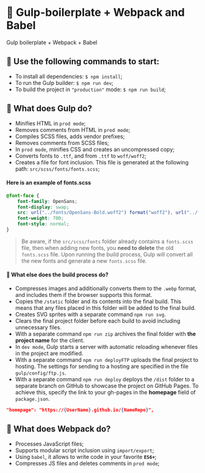 # 🚀 Gulp-boilerplate + Webpack and Babel
Gulp boilerplate + Webpack + Babel

## 🫡 Use the following commands to start:

- To install all dependencies: `$ npm install`;
- To run the Gulp builder: `$ npm run dev`;
- To build the project in `"production"` mode: `$ npm run build`;

## 🤟 What does Gulp do?
- Minifies HTML in `prod mode`;
- Removes comments from HTML in `prod mode`;
- Compiles SCSS files, adds vendor prefixes;
- Removes comments from SCSS files;
- In `prod mode`, minifies CSS and creates an uncompressed copy;
- Converts fonts to `.ttf`, and from `.ttf` to `woff/woff2`;
- Creates a file for font inclusion. This file is generated at the following path: `src/scss/fonts/fonts.scss`;
#### Here is an example of fonts.scss
```scss
@font-face {
	font-family: OpenSans;
	font-display: swap;
	src: url("../fonts/OpenSans-Bold.woff2") format("woff2"), url("../fonts/OpenSans-Bold.woff") format("woff");
	font-weight: 700;
	font-style: normal;
}
```
> Be aware, if the `src/scss/fonts` folder already contains a `fonts.scss` file, then when adding new fonts, you **need to delete** the old `fonts.scss` file. Upon running the build process, Gulp will convert all the new fonts and generate a new `fonts.scss` file.

#### 🍩 What else does the build process do?
- Compresses images and additionally converts them to the `.webp` format, and includes them if the browser supports this format.
- Copies the `/static` folder and its contents into the final build. This means that any files placed in this folder will be added to the final build.
- Creates SVG sprites with a separate command `npm run svg`.
- Clears the final project folder before each build to avoid including unnecessary files.
- With a separate command `npm run zip` archives the final folder with **the project name** for the client.
- In `dev mode`, Gulp starts a server with automatic reloading whenever files in the project are modified.
- With a separate command `npm run deployFTP` uploads the final project to hosting. The settings for sending to a hosting are specified in the file `gulp/config/ftp.js`.
- With a separate command `npm run deploy` deploys the `/dist` folder to a separate branch on GitHub to showcase the project on GitHub Pages. To achieve this, specify the link to your gh-pages in the **homepage** field of `package.json`.
```json
"homepage": "https://{UserName}.github.io/{NameRepo}",
```
## 🦾 What does Webpack do?
- Processes JavaScript files;
- Supports modular script inclusion using `import/export`;
- Using `babel`, it  allows to write code in your favorite **`ES6+`**;
- Compresses JS files and deletes comments in `prod mode`;